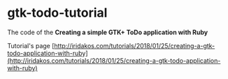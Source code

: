 # gtk-todo-tutorial
The code of the **Creating a simple GTK+ ToDo application with Ruby**

Tutorial's page [http://iridakos.com/tutorials/2018/01/25/creating-a-gtk-todo-application-with-ruby](http://iridakos.com/tutorials/2018/01/25/creating-a-gtk-todo-application-with-ruby)
